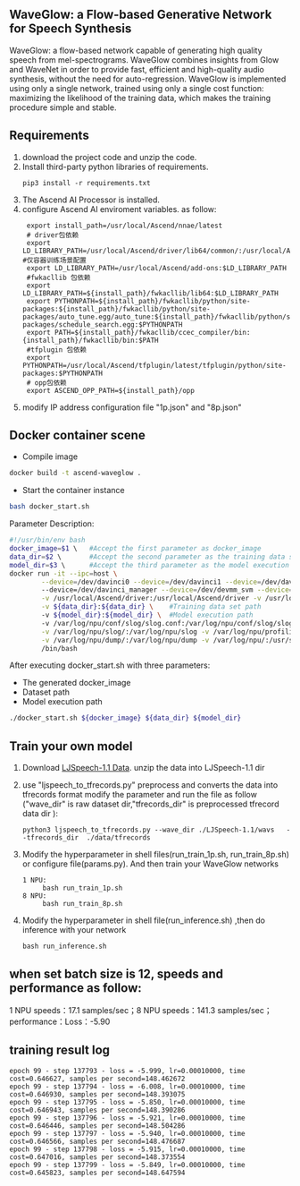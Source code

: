 ## WaveGlow: a Flow-based Generative Network for Speech Synthesis
   WaveGlow: a flow-based network capable of generating high quality speech from mel-spectrograms. WaveGlow combines insights
from Glow and WaveNet in order to provide fast, efficient and high-quality
audio synthesis, without the need for auto-regression. WaveGlow is implemented
using only a single network, trained using only a single cost function:
maximizing the likelihood of the training data, which makes the training
procedure simple and stable.


## Requirements
1. download the project code and unzip the code.
2. Install third-party python libraries of requirements. 
   ```command
   pip3 install -r requirements.txt
   ```
3. The Ascend AI Processor is installed.
4. configure Ascend AI enviroment variables. as follow:
   ```command
    export install_path=/usr/local/Ascend/nnae/latest
    # driver包依赖
    export LD_LIBRARY_PATH=/usr/local/Ascend/driver/lib64/common/:/usr/local/Ascend/driver/lib64/driver:$LD_LIBRARY_PATH #仅容器训练场景配置
    export LD_LIBRARY_PATH=/usr/local/Ascend/add-ons:$LD_LIBRARY_PATH
    #fwkacllib 包依赖
    export LD_LIBRARY_PATH=${install_path}/fwkacllib/lib64:$LD_LIBRARY_PATH
    export PYTHONPATH=${install_path}/fwkacllib/python/site-packages:${install_path}/fwkacllib/python/site-packages/auto_tune.egg/auto_tune:${install_path}/fwkacllib/python/site-packages/schedule_search.egg:$PYTHONPATH
    export PATH=${install_path}/fwkacllib/ccec_compiler/bin:{install_path}/fwkacllib/bin:$PATH
    #tfplugin 包依赖
    export PYTHONPATH=/usr/local/Ascend/tfplugin/latest/tfplugin/python/site-packages:$PYTHONPATH
    # opp包依赖
    export ASCEND_OPP_PATH=${install_path}/opp
   ```
 5. modify IP address configuration file "1p.json" and "8p.json"


## Docker container scene

- Compile image
```bash
docker build -t ascend-waveglow .
```

- Start the container instance
```bash
bash docker_start.sh
```

Parameter Description:

```bash
#!/usr/bin/env bash
docker_image=$1 \   #Accept the first parameter as docker_image
data_dir=$2 \       #Accept the second parameter as the training data set path
model_dir=$3 \      #Accept the third parameter as the model execution path
docker run -it --ipc=host \
        --device=/dev/davinci0 --device=/dev/davinci1 --device=/dev/davinci2 --device=/dev/davinci3 --device=/dev/davinci4 --device=/dev/davinci5 --device=/dev/davinci6 --device=/dev/davinci7 \  #The number of cards used by docker, currently using 0~7 cards
        --device=/dev/davinci_manager --device=/dev/devmm_svm --device=/dev/hisi_hdc \
        -v /usr/local/Ascend/driver:/usr/local/Ascend/driver -v /usr/local/Ascend/add-ons/:/usr/local/Ascend/add-ons/ \
        -v ${data_dir}:${data_dir} \    #Training data set path
        -v ${model_dir}:${model_dir} \  #Model execution path
        -v /var/log/npu/conf/slog/slog.conf:/var/log/npu/conf/slog/slog.conf \
        -v /var/log/npu/slog/:/var/log/npu/slog -v /var/log/npu/profiling/:/var/log/npu/profiling \
        -v /var/log/npu/dump/:/var/log/npu/dump -v /var/log/npu/:/usr/slog ${docker_image} \     #docker_image is the image name
        /bin/bash
```

After executing docker_start.sh with three parameters:
  - The generated docker_image
  - Dataset path
  - Model execution path
```bash
./docker_start.sh ${docker_image} ${data_dir} ${model_dir}
```

 
## Train your own model
1. Download [LJSpeech-1.1 Data](https://keithito.com/LJ-Speech-Dataset). unzip the data into LJSpeech-1.1 dir
2. use "ljspeech_to_tfrecords.py" preprocess and converts the data into tfrecords format
   modify the parameter and run the file as follow ("wave_dir" is raw dataset dir,"tfrecords_dir" is preprocessed tfrecord data dir ):
   ```command
   python3 ljspeech_to_tfrecords.py --wave_dir ./LJSpeech-1.1/wavs   --tfrecords_dir  ./data/tfrecords 
   ```
3. Modify the hyperparameter in shell files(run_train_1p.sh, run_train_8p.sh) or configure file(params.py). And then train your WaveGlow networks

   ```command
   1 NPU:
        bash run_train_1p.sh
   8 NPU:
        bash run_train_8p.sh  
   ```
   
4. Modify the hyperparameter in shell file(run_inference.sh) ,then do inference with your network

   ```command
   bash run_inference.sh
   ```

## when set batch size is 12, speeds and performance as follow:
   1 NPU speeds：17.1 samples/sec；8 NPU speeds：141.3 samples/sec；performance：Loss：-5.90
## training result log
   ```commond  
   epoch 99 - step 137793 - loss = -5.999, lr=0.00010000, time cost=0.646627, samples per second=148.462672
   epoch 99 - step 137794 - loss = -6.008, lr=0.00010000, time cost=0.646930, samples per second=148.393075
   epoch 99 - step 137795 - loss = -5.850, lr=0.00010000, time cost=0.646943, samples per second=148.390286 
   epoch 99 - step 137796 - loss = -5.921, lr=0.00010000, time cost=0.646446, samples per second=148.504286 
   epoch 99 - step 137797 - loss = -5.940, lr=0.00010000, time cost=0.646566, samples per second=148.476687
   epoch 99 - step 137798 - loss = -5.915, lr=0.00010000, time cost=0.647016, samples per second=148.373554
   epoch 99 - step 137799 - loss = -5.849, lr=0.00010000, time cost=0.645823, samples per second=148.647594
  ```